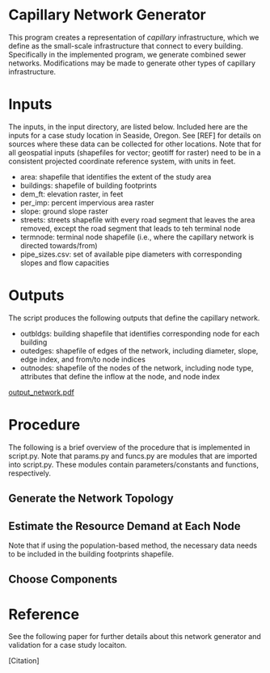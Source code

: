 # Capillary Network Generator

This program creates a representation of *capillary* infrastructure, which we define as the small-scale infrastructure that connect to every building. Specifically in the implemented program, we generate combined sewer networks. Modifications may be made to generate other types of capillary infrastructure.

# Inputs
The inputs, in the input directory, are listed below. Included here are the inputs for a case study location in Seaside, Oregon. See [REF] for details on sources where these data can be collected for other locations. Note that for all geospatial inputs (shapefiles for vector; geotiff for raster) need to be in a consistent projected coordinate reference system, with units in feet.
- area: shapefile that identifies the extent of the study area
- buildings: shapefile of building footprints 
- dem_ft: elevation raster, in feet
- per_imp: percent impervious area raster
- slope: ground slope raster
- streets: streets shapefile with every road segment that leaves the area removed, except the road segment that leads to teh terminal node
- termnode: terminal node shapefile (i.e., where the capillary network is directed towards/from)
- pipe_sizes.csv: set of available pipe diameters with corresponding slopes and flow capacities

# Outputs
The script produces the following outputs that define the capillary network.
- outbldgs: building shapefile that identifies corresponding node for each building
- outedges: shapefile of edges of the network, including diameter, slope, edge index, and from/to node indices
- outnodes: shapefile of the nodes of the network, including node type, attributes that define the inflow at the node, and node index

[output_network.pdf](https://github.com/ajdunton/capillary-network-generator/files/13270543/output_network.pdf)

# Procedure
The following is a brief overview of the procedure that is implemented in script.py. Note that params.py and funcs.py are modules that are imported into script.py. These modules contain parameters/constants and functions, respectively. 

## Generate the Network Topology

## Estimate the Resource Demand at Each Node

Note that if using the population-based method, the necessary data needs to be included in the building footprints shapefile. 
## Choose Components

# Reference
See the following paper for further details about this network generator and validation for a case study locaiton.

[Citation]
